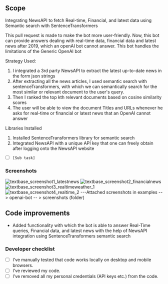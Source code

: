 
## Scope
Integrating NewsAPI to fetch Real-time, Financial, and latest data using Semantic search with SentenceTransformers


This pull request is made to make the bot more user-friendly. Now, this bot can provide answers dealing with real-time data, 
financial data and latest news after 2019, which an openAI bot cannot answer. This bot handles the limitations of the Generic OpenAI bot

Strategy Used:

1. I integrated a 3rd party NewsAPI to extract the latest up-to-date news in the form json strings
2. After extracting all the news articles, I used semantic search with sentenceTransformers, with which we can semantically search
for the most similar or relevant document to the user's query. 
3. Then I ranked the top kth relevant documents based on cosine similarity scores
4. The user will be able to view the document Titles and URLs whenever he asks for real-time or financial or latest news that an OpenAI
cannot answer

Libraries Installed
1. Installed SentenceTransformers library for semantic search 
2. Integrated NewsAPI with a unique API key that one can freely obtain after logging onto the NewsAPI website



- [ ] `[Sub task]`


### Screenshots
![textbase_screenshot1_latestnews](https://github.com/Jeevana38/textbase/assets/77659039/6ffa52a4-ce63-4c22-9eb3-10f34fb93aba)
![textbase_screenshot2_financialnews](https://github.com/Jeevana38/textbase/assets/77659039/0cfa7620-2d2b-46b7-a809-3dc3b7332b40)
![textbase_screenshot3_realtimeweather_1](https://github.com/Jeevana38/textbase/assets/77659039/111ca022-763a-4bb4-b92c-ffb8a636dd5b)
![textbase_screenshot4_realtime_2](https://github.com/Jeevana38/textbase/assets/77659039/7a116ebd-afdb-4804-9672-5ac5819e4a7d)
---Attached screenshots in examples --> openai-bot -- > screenshots (folder)


## Code improvements
- Added functionality with which the bot is able to answer Real-Time queries, Financial data, and latest news
with the help of NewsAPI integration using SentenceTransformers semantic search


### Developer checklist
- [ ] I’ve manually tested that code works locally on desktop and mobile browsers.
- [ ] I’ve reviewed my code.
- [ ] I’ve removed all my personal credentials (API keys etc.) from the code.
